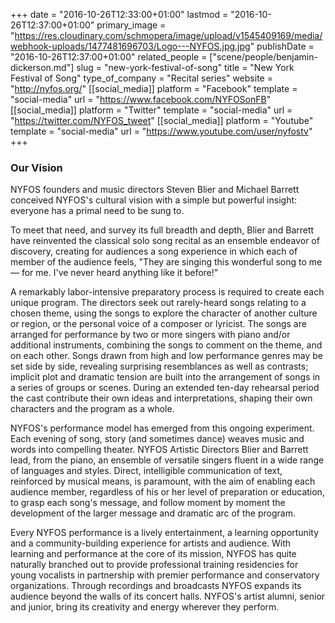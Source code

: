+++
date = "2016-10-26T12:33:00+01:00"
lastmod = "2016-10-26T12:37:00+01:00"
primary_image = "https://res.cloudinary.com/schmopera/image/upload/v1545409169/media/webhook-uploads/1477481696703/Logo---NYFOS.jpg.jpg"
publishDate = "2016-10-26T12:37:00+01:00"
related_people = ["scene/people/benjamin-dickerson.md"]
slug = "new-york-festival-of-song"
title = "New York Festival of Song"
type_of_company = "Recital series"
website = "http://nyfos.org/"
[[social_media]]
platform = "Facebook"
template = "social-media"
url = "https://www.facebook.com/NYFOSonFB"
[[social_media]]
platform = "Twitter"
template = "social-media"
url = "https://twitter.com/NYFOS_tweet"
[[social_media]]
platform = "Youtube"
template = "social-media"
url = "https://www.youtube.com/user/nyfostv"
+++

### Our Vision

NYFOS founders and music directors Steven Blier and Michael Barrett 
conceived NYFOS's cultural vision with a simple but powerful insight: everyone 
has a primal need to be sung to.

To meet that need, and survey its full breadth and depth, Blier and Barrett have reinvented the classical solo song recital as an ensemble endeavor of discovery, creating for audiences a song experience in which each of member of the audience feels, "They are singing this wonderful song to me — for me. I've never heard anything like it before!"

A remarkably labor-intensive preparatory process is required to create each unique program. The directors seek out rarely-heard songs relating to a chosen theme, using the songs to explore the character of another culture or region, or the personal voice of a composer or lyricist. The songs are arranged for performance by two or more singers with piano and/or additional instruments, combining the songs to comment on the theme, and on each other. Songs drawn from high and low performance genres may be set side by side, revealing surprising resemblances as well as contrasts; implicit plot and dramatic tension are built into the arrangement of songs in a series of groups or scenes. During an extended ten-day rehearsal period the cast contribute their own ideas and interpretations, shaping their own characters and the program as a whole.

NYFOS's performance model has emerged from this ongoing experiment. Each evening of song, story (and sometimes dance) weaves music and words into compelling theater. NYFOS Artistic Directors Blier and Barrett lead, from the piano, an ensemble of versatile singers fluent in a wide range of languages and styles. Direct, intelligible communication of text, reinforced by musical means, is paramount, with the aim of enabling each audience member, regardless of his or her level of preparation or education, to grasp each song's message, and follow moment by moment the development of the larger message and dramatic arc of the program.

Every NYFOS performance is a lively entertainment, a learning opportunity and a community-building experience for artists and audience. With learning and performance at the core of its mission, NYFOS has quite naturally branched out to provide professional training residencies for young vocalists in partnership with premier performance and conservatory organizations. Through recordings and broadcasts NYFOS expands its audience beyond the walls of its concert halls. NYFOS's artist alumni, senior and junior, bring its creativity and energy wherever they perform.
